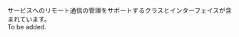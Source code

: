 <Namespace Name="Microsoft.ServiceFabric.Services.Remoting.Client">
  <Docs>
    <summary>サービスへのリモート通信の管理をサポートするクラスとインターフェイスが含まれています。</summary> 
    <remarks>To be added.</remarks>
  </Docs>
</Namespace>
